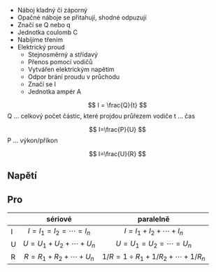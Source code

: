 - Náboj kladný či záporný 
- Opačné náboje se přitahují, shodné odpuzují 
- Značí se Q nebo q 
- Jednotka coulomb C 
- Nabíjíme třením
- Elektrický proud 
    - Stejnosměrný a střídavý 
    - Přenos pomocí vodičů 
    - Vytvářen elektrickým napětím 
    - Odpor brání proudu v průchodu 
    - Značí se I 
    - Jednotka ampér A

$$
I = \frac{Q}{t}
$$
Q ... celkový počet částic, které projdou průřezem vodiče
t ... čas

$$
I=\frac{P}{U}
$$
P ... výkon/příkon

$$
I=\frac{U}{R}
$$
## Napětí

## Pro

|     | sériové                        |                     paralelně                     |
| --- | :----------------------------: | :-----------------------------------------------: |
| I   | $I = I_1 = I_2 = \cdots = I_n$ |          $I = I_1 + I_2 + \cdots + I_n$           |
| U   | $U = U_1 + U_2 + \cdots + U_n$ |          $U = U_1 = U_2 = \cdots = U_n$           |
| R   | $R = R_1 + R_2 + \cdots + U_n$ | $1/R = {1}\div{R_1} + 1/{R_2} + \cdots + 1/{R_n}$ |

